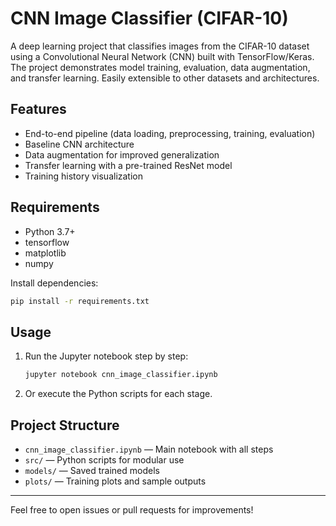 # CNN Image Classifier (CIFAR-10)

A deep learning project that classifies images from the CIFAR-10 dataset using a Convolutional Neural Network (CNN) built with TensorFlow/Keras. The project demonstrates model training, evaluation, data augmentation, and transfer learning. Easily extensible to other datasets and architectures.

## Features

- End-to-end pipeline (data loading, preprocessing, training, evaluation)
- Baseline CNN architecture
- Data augmentation for improved generalization
- Transfer learning with a pre-trained ResNet model
- Training history visualization

## Requirements

- Python 3.7+
- tensorflow
- matplotlib
- numpy

Install dependencies:

```bash
pip install -r requirements.txt
```

## Usage

1. Run the Jupyter notebook step by step:
   ```bash
   jupyter notebook cnn_image_classifier.ipynb
   ```

2. Or execute the Python scripts for each stage.

## Project Structure

- `cnn_image_classifier.ipynb` — Main notebook with all steps
- `src/` — Python scripts for modular use
- `models/` — Saved trained models
- `plots/` — Training plots and sample outputs

---

Feel free to open issues or pull requests for improvements!